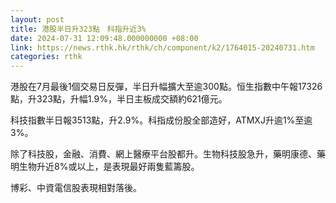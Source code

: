 ```yaml
---
layout: post
title: 港股半日升323點　科指升近3%
date: 2024-07-31 12:09:48.000000000 +08:00
link: https://news.rthk.hk/rthk/ch/component/k2/1764015-20240731.htm
categories: rthk
---
```


港股在7月最後1個交易日反彈，半日升幅擴大至逾300點。恒生指數中午報17326點，升323點，升幅1.9%，半日主板成交額約621億元。

科技指數半日報3513點，升2.9%。科指成份股全部造好，ATMXJ升逾1%至逾3%。

除了科技股，金融、消費、網上醫療平台股都升。生物科技股急升，藥明康德、藥明生物升近8%或以上，是表現最好兩隻藍籌股。

博彩、中資電信股表現相對落後。
